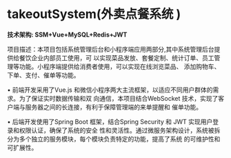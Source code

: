 # takeoutSystem(外卖点餐系统 )

**技术架构: SSM+Vue+MySQL+Redis+JWT**

项目描述：本项目包括系统管理后台和小程序端应用两部分,其中系统管理后台提供给餐饮企业内部员工使用，可 以实现菜品发放、套餐定制、统计订单、员工管理等功能。小程序端提供给消费者使用，可以实现在线浏览菜品、 添加购物车、下单、支付、催单等功能。

 • 前端开发采用了Vue.js 和微信小程序两大主流框架，以适应不同用户群体的需求。为了保证实时数据传输和双 向通信，本项目结合WebSocket 技术，实现了客户端与服务器之间的长连接，有利于保障管理端的来单提醒和 催单功能。 

• 后端开发使用了Spring Boot 框架，结合Spring Security 和 JWT 实现用户登录和权限认证，确保了系统的安全 性和灵活性。通过微服务架构设计，系统被拆分为多个独立的服务模块，每个模块负责特定的功能，提高了系统 的可维护性和可扩展性。

